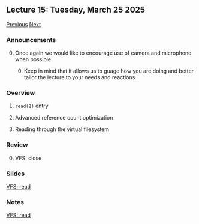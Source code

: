## Lecture 15: Tuesday, March 25 2025

[Previous](/lectures/L14.md) [Next](/lectures/L16.md)

### Announcements

0. Once again we would like to encourage use of camera and microphone when possible

    0. Keep in mind that it allows us to guage how you are doing and better tailor the lecture to your needs and reactions

### Overview

1. `read(2)` entry

1. Advanced reference count optimization

1. Reading through the virtual filesystem


### Review

0. VFS: close

### Slides

[VFS: read](/slides/read.html)

### Notes

[VFS: read](/slides/read.md)
